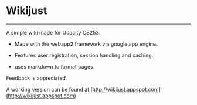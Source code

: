 Wikijust
========
***
A simple wiki made for Udacity CS253.

* Made with the webapp2 framework via google app engine. 

* Features user registration, session handling and caching. 

* uses markdown to format pages

Feedback is appreciated.

A working version can be found at [http://wikijust.appspot.com](http://wikijust.appspot.com)
